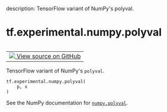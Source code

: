 description: TensorFlow variant of NumPy's polyval.

<div itemscope itemtype="http://developers.google.com/ReferenceObject">
<meta itemprop="name" content="tf.experimental.numpy.polyval" />
<meta itemprop="path" content="Stable" />
</div>

# tf.experimental.numpy.polyval

<!-- Insert buttons and diff -->

<table class="tfo-notebook-buttons tfo-api nocontent" align="left">
<td>
  <a target="_blank" href="https://github.com/tensorflow/tensorflow/blob/r2.4/tensorflow/python/ops/numpy_ops/np_math_ops.py#L448-L463">
    <img src="https://www.tensorflow.org/images/GitHub-Mark-32px.png" />
    View source on GitHub
  </a>
</td>
</table>



TensorFlow variant of NumPy's `polyval`.

<pre class="devsite-click-to-copy prettyprint lang-py tfo-signature-link">
<code>tf.experimental.numpy.polyval(
    p, x
)
</code></pre>



<!-- Placeholder for "Used in" -->

See the NumPy documentation for [`numpy.polyval`](https://numpy.org/doc/1.16/reference/generated/numpy.polyval.html).
